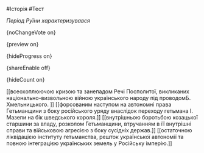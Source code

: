 #Історія #Тест

*Період Руїни характеризувався*

{noChangeVote on}

{preview on}

{hideProgress on}

{shareEnable off}

{hideCount on}

[[всеохоплюючою  кризою  та  занепадом  Речі  Посполитої,  викликаних  національно-визвольною війною українського народу під проводомБ. Хмельницького. ]]
[[форсованим наступом на автономні права Гетьманщини з боку  російського уряду внаслідок переходу гетьмана І. Мазепи на бік шведського короля.]]
[[внутрішньою  боротьбою  козацької  старшини  за  владу,  розколом  Гетьманщини,  втручанням в її внутрішні справи та військовою агресією з боку сусідніх держав.]]
[[остаточною  ліквідацією  інституту  гетьманства,  решток  української  автономії  та  повною інтеграцією українських земель у Російську імперію.]]
